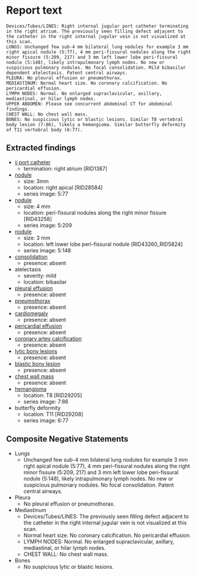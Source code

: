 # Report text

```text
Devices/Tubes/LINES: Right internal jugular port catheter terminating in the right atrium. The previously seen filling defect adjacent to the catheter in the right internal jugular vein is not visualized at this scan.
LUNGS: Unchanged few sub-4 mm bilateral lung nodules for example 3 mm right apical nodule (5:77), 4 mm peri-fissural nodules along the right minor fissure (5:209, 217) and 3 mm left lower lobe peri-fissural nodule (5:148), likely intrapulmonary lymph nodes. No new or suspicious pulmonary nodules. No focal consolidation. Mild bibasilar dependent atelectasis. Patent central airways.
PLEURA: No pleural effusion or pneumothorax.
MEDIASTINUM: Normal heart size. No coronary calcification. No pericardial effusion.
LYMPH NODES: Normal. No enlarged supraclavicular, axillary, mediastinal, or hilar lymph nodes.
UPPER ABDOMEN: Please see concurrent abdominal CT for abdominal findings.
CHEST WALL: No chest wall mass.
BONES: No suspicious lytic or blastic lesions. Similar T8 vertebral body lesion (7:86), likely a hemangioma. Similar butterfly deformity of T11 vertebral body (6:77).
```

## Extracted findings

- [ij port catheter](../../definitions//upmedic/VeinCatheter.cde.md)
  - termination: right atrium \[RID1387\]
- [nodule](../../definitions/hood/adrenal-nodule.json)
  - size: 3mm
  - location: right apical \[RID28584\]
  - series image: 5:77
- [nodule](../../definitions/hood/adrenal-nodule.json)
  - size: 4 mm
  - location: peri-fissural nodules along the right minor fissure \[RID43258\]
  - series image: 5:209
- [nodule](../../definitions/hood/adrenal-nodule.json)
  - size: 3 mm
  - location: left lower lobe peri-fissural nodule \[RID43260_RID5824\]
  - series image: 5:148
- [consolidation](../../definitions/smartreporting/consolidation.txt)
  - presence: absent
- atelectasis
  - severity: mild
  - location: bibasilar
- [pleural effusion](../../definitions/hood/pleural-effusion.json)
  - presence: absent
- [pneumothorax](../../definitions/hood/pneumothorax.json)
  - presence: absent
- [cardiomegaly](../../definitions/upmedic/Cardiomegaly.cde.md)
  - presence: absent
- [pericardial effusion](../../definitions/hood/pericardial-effusion.json)
  - presence: absent
- [coronary artey calcification](../../definitions/nuance/coronary_artery_calcification.json)
  - presence: absent
- [lytic bony lesions](../../definitions/hood/lytic-lesion.md)
  - presence: absent
- [blastic bony lesion](../../definitions/hood/sclerotic-lesion.md)
  - presence: absent
- [chest wall mass](../../definitions/nuance/chest_wall_mass.json)  
  - presence: absent
- [hemangioma](../../definitions/nuance/thoracic_spine_hemangioma.json)
  - location: T8 \[RID29205\]
  - series image: 7:86
- butterfly deformity
  - location: T11 \[RID29208\]
  - series image: 6:77

## Composite Negative Statements

- Lungs
  - Unchanged few sub-4 mm bilateral lung nodules for example 3 mm right apical nodule (5:77), 4 mm peri-fissural nodules along the right minor fissure (5:209, 217) and 3 mm left lower lobe peri-fissural nodule (5:148), likely intrapulmonary lymph nodes. No new or suspicious pulmonary nodules. No focal consolidation. Patent central airways.
- Pleura
  - No pleural effusion or pneumothorax.
- Mediastinum
  - Devices/Tubes/LINES: The previously seen filling defect adjacent to the catheter in the right internal jugular vein is not visualized at this scan.
  - Normal heart size. No coronary calcification. No pericardial effusion.
  - LYMPH NODES: Normal. No enlarged supraclavicular, axillary, mediastinal, or hilar lymph nodes.
  - CHEST WALL: No chest wall mass.
- Bones
  - No suspicious lytic or blastic lesions.
  